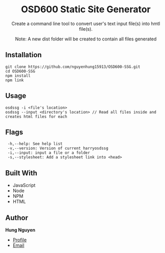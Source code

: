 <h1 align="center">OSD600 Static Site Generator</h1>

<p align="center">Create a command line tool to convert user's text input file(s) into hmtl file(s).</p>
<p align="center">Note: A new dist folder will be created to contain all files generated</p>


## Installation
```
git clone https://github.com/nguyenhung15913/OSD600-SSG.git
cd OSD600-SSG
npm install
npm link
```

## Usage
```
osdssg -i <file's location> 
osdssg --input <directory's location> // Read all files inside and creates html files for each
```

## Flags
```
 -h,--help: See help list
 -v,--version: Version of current harryosdssg
 -i,--input: input a file or a folder
 -s,--stylesheet: Add a stylesheet link into <head>
```

## Built With

- JavaScript
- Node
- NPM
- HTML

## Author

**Hung Nguyen**

- [Profile](https://github.com/nguyenhung15913")
- [Email](mailto:hnguyen97@myseneca.ca")

